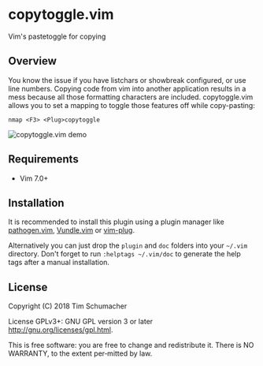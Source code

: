 # copytoggle.vim

Vim's pastetoggle for copying

## Overview

You know the issue if you have listchars or showbreak configured, or use
line numbers. Copying code from vim into another application results in a
mess because all those formatting characters are included. copytoggle.vim
allows you to set a mapping to toggle those features off while copy-pasting:

    nmap <F3> <Plug>copytoggle

![copytoggle.vim demo](https://misc.timakro.de/vim-copytoggle.png)

## Requirements

* Vim 7.0+

## Installation

It is recommended to install this plugin using a plugin manager like
[pathogen.vim](http://github.com/tpope/vim-pathogen),
[Vundle.vim](https://github.com/VundleVim/Vundle.vim) or
[vim-plug](https://github.com/junegunn/vim-plug).

Alternatively you can just drop the `plugin` and `doc` folders into your
`~/.vim` directory. Don't forget to run `:helptags ~/.vim/doc` to generate the
help tags after a manual installation.

## License

Copyright (C) 2018 Tim Schumacher

License GPLv3+: GNU GPL version 3 or later <http://gnu.org/licenses/gpl.html>.

This is free software: you are free to change and redistribute it.
There is NO WARRANTY, to the extent per‐mitted by law.
